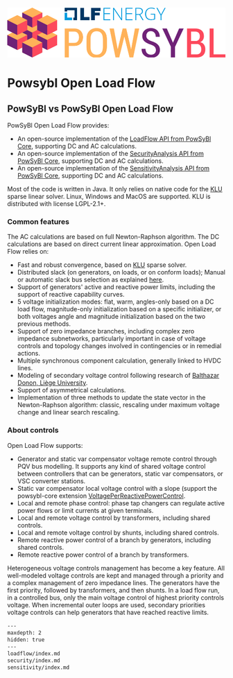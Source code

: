 ![PowSyBl Logo](_static/logos/logo_lfe_powsybl.svg)
# Powsybl Open Load Flow

## PowSyBl vs PowSyBl Open Load Flow

PowSyBl Open Load Flow provides:
- An open-source implementation of the [LoadFlow API from PowSyBl Core](inv:powsyblcore:*:*#simulation/loadflow/index), supporting DC and AC calculations.
- An open-source implementation of the [SecurityAnalysis API from PowSyBl Core](inv:powsyblcore:*:*#simulation/security/index), supporting DC and AC calculations.
- An open-source implementation of the [SensitivityAnalysis API from PowSyBl Core](inv:powsyblcore:*:*#simulation/sensitivity/index), supporting DC and AC calculations.

Most of the code is written in Java. It only relies on native code for the [KLU](http://faculty.cse.tamu.edu/davis/suitesparse.html) sparse linear solver.
Linux, Windows and MacOS are supported. KLU is distributed with license LGPL-2.1+.


### Common features

The AC calculations are based on full Newton-Raphson algorithm. The DC calculations are based on direct current linear approximation. Open Load Flow relies on:
- Fast and robust convergence, based on [KLU](http://faculty.cse.tamu.edu/davis/suitesparse.html) sparse solver.
- Distributed slack (on generators, on loads, or on conform loads); Manual or automatic slack bus selection as explained [here](loadflow/parameters.md).
- Support of generators' active and reactive power limits, including the support of reactive capability curves.
- 5 voltage initialization modes: flat, warm, angles-only based on a DC load flow, magnitude-only initialization based on a specific initializer,
or both voltages angle and magnitude initialization based on the two previous methods.
- Support of zero impedance branches, including complex zero impedance subnetworks, particularly important in case of voltage controls
and topology changes involved in contingencies or in remedial actions.
- Multiple synchronous component calculation, generally linked to HVDC lines.
- Modeling of secondary voltage control following research of [Balthazar Donon, Liège University](https://www.montefiore.uliege.be/cms/c_3482915/en/montefiore-directory?uid=u239564).
- Support of asymmetrical calculations.
- Implementation of three methods to update the state vector in the Newton-Raphson algorithm: classic, rescaling under maximum voltage change and linear search rescaling.

### About controls

Open Load Flow supports:
- Generator and static var compensator voltage remote control through PQV bus modelling. It supports any kind of shared voltage control between controllers that can be generators, static var compensators, or VSC converter stations.
- Static var compensator local voltage control with a slope (support the powsybl-core extension [VoltagePerReactivePowerControl](inv:powsyblcore:*:*:#remote-reactive-power-control-extension).
- Local and remote phase control: phase tap changers can regulate active power flows or limit currents at given terminals.
- Local and remote voltage control by transformers, including shared controls.
- Local and remote voltage control by shunts, including shared controls.
- Remote reactive power control of a branch by generators, including shared controls.
- Remote reactive power control of a branch by transformers.

Heterogeneous voltage controls management has become a key feature. All well-modeled voltage controls are kept and managed
through a priority and a complex management of zero impedance lines. The generators have the first priority, followed by transformers,
and then shunts. In a load flow run, in a controlled bus, only the main voltage control of highest priority controls voltage.
When incremental outer loops are used, secondary priorities voltage controls can help generators that have reached reactive limits.


```{toctree}
---
maxdepth: 2
hidden: true
---
loadflow/index.md
security/index.md
sensitivity/index.md
```

